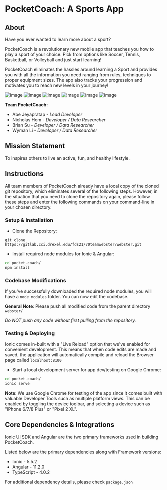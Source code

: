 # PocketCoach: A Sports App

## About

Have you ever wanted to learn more about a sport?

PocketCoach is a revolutionary new mobile app that teaches you how to play a sport of your choice. Pick from options like Soccer, Tennis, Basketball, or Volleyball and just start learning!

PocketCoach eliminates the hassles around learning a Sport and provides you with all the information you need ranging from rules, techniques to proper equipment sizes.
The app also tracks your progression and motivates you to reach new levels in your journey! 

![image](pocket-coach/src/assets/examples/dashboard.png) ![image](pocket-coach/src/assets/examples/sport-home.png)
![image](pocket-coach/src/assets/examples/rules.png) ![image](pocket-coach/src/assets/examples/sport-specific-skills.png)
![image](pocket-coach/src/assets/examples/tennis-serving.png) ![image](pocket-coach/src/assets/examples/videos.png)

**Team PocketCoach:**
- Abe Jeyapratap - *Lead Developer*
- Nicholas Hom - *Developer / Data Researcher*
- Brian Su - *Developer / Data Researcher*
- Wyman Li - *Developer / Data Researcher*

## Mission Statement

To inspires others to live an active, fun, and healthy lifestyle.

## Instructions

All team members of PocketCoach already have a local copy of the cloned git repository, which eliminates several of the following steps. However, in the situation that you need to clone the repository again, please follow these steps and enter the following commands on your command-line in your chosen directory.

### Setup & Installation

- Clone the Repository:

```git clone https://gitlab.cci.drexel.edu/fds21/70teamwebster/webster.git```

- Install required node modules for Ionic & Angular:

```bash
cd pocket-coach/
npm install
```

### Codebase Modifications

If you've successfully downloaded the required node modules, you will have a ```node_modules``` folder. You can now edit the codebase.

**General Note**: Please push all modified code from the parent directory ```webster/```

*Do NOT push any code without first pulling from the repository.*

### Testing & Deploying

Ionic comes in-built with a "Live Reload" option that we've enabled for convenient development. This means that when code edits are made and saved, the application will automatically compile and reload the Browser page called ```localhost:8100```

- Start a local development server for app dev/testing on Google Chrome:

```bash
cd pocket-coach/
ionic serve
```

**Note**: We use Google Chrome for testing of the app since it comes built with valuable Developer Tools such as multiple platform views. This can be enabled by toggling the device toolbar, and selecting a device such as "iPhone 6/7/8 Plus" or "Pixel 2 XL".

## Core Dependencies & Integrations

Ionic UI SDK and Angular are the two primary frameworks used in building PocketCoach.

Listed below are the primary dependencies along with Framework versions:
- Ionic - 5.5.2
- Angular - 11.2.0
- TypeScript - 4.0.2

For additional dependency details, please check ```package.json```
